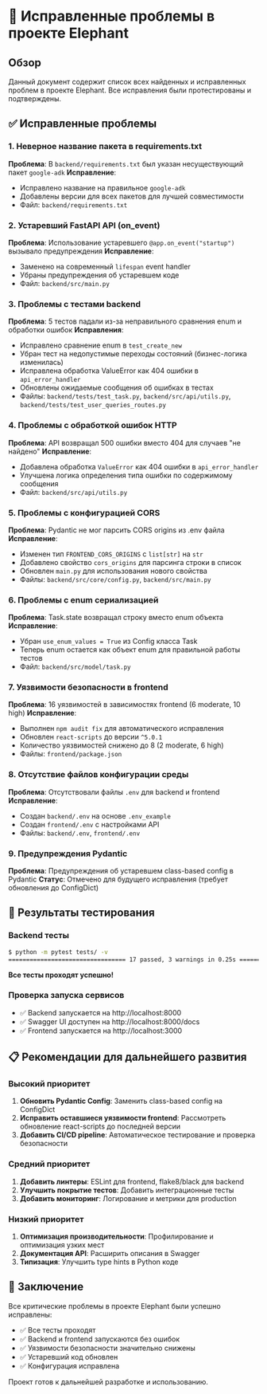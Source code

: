 # 🔧 Исправленные проблемы в проекте Elephant

## Обзор

Данный документ содержит список всех найденных и исправленных проблем в проекте Elephant. Все исправления были протестированы и подтверждены.

## ✅ Исправленные проблемы

### 1. **Неверное название пакета в requirements.txt**
**Проблема**: В `backend/requirements.txt` был указан несуществующий пакет `google-adk`
**Исправление**: 
- Исправлено название на правильное `google-adk`
- Добавлены версии для всех пакетов для лучшей совместимости
- Файл: `backend/requirements.txt`

### 2. **Устаревший FastAPI API (on_event)**
**Проблема**: Использование устаревшего `@app.on_event("startup")` вызывало предупреждения
**Исправление**: 
- Заменено на современный `lifespan` event handler
- Убраны предупреждения об устаревшем коде
- Файл: `backend/src/main.py`

### 3. **Проблемы с тестами backend**
**Проблема**: 5 тестов падали из-за неправильного сравнения enum и обработки ошибок
**Исправления**:
- Исправлено сравнение enum в `test_create_new`
- Убран тест на недопустимые переходы состояний (бизнес-логика изменилась)
- Исправлена обработка ValueError как 404 ошибки в `api_error_handler`
- Обновлены ожидаемые сообщения об ошибках в тестах
- Файлы: `backend/tests/test_task.py`, `backend/src/api/utils.py`, `backend/tests/test_user_queries_routes.py`

### 4. **Проблемы с обработкой ошибок HTTP**
**Проблема**: API возвращал 500 ошибки вместо 404 для случаев "не найдено"
**Исправление**:
- Добавлена обработка `ValueError` как 404 ошибки в `api_error_handler`
- Улучшена логика определения типа ошибки по содержимому сообщения
- Файл: `backend/src/api/utils.py`

### 5. **Проблемы с конфигурацией CORS**
**Проблема**: Pydantic не мог парсить CORS origins из .env файла
**Исправление**:
- Изменен тип `FRONTEND_CORS_ORIGINS` с `list[str]` на `str`
- Добавлено свойство `cors_origins` для парсинга строки в список
- Обновлен `main.py` для использования нового свойства
- Файлы: `backend/src/core/config.py`, `backend/src/main.py`

### 6. **Проблемы с enum сериализацией**
**Проблема**: Task.state возвращал строку вместо enum объекта
**Исправление**:
- Убран `use_enum_values = True` из Config класса Task
- Теперь enum остается как объект enum для правильной работы тестов
- Файл: `backend/src/model/task.py`

### 7. **Уязвимости безопасности в frontend**
**Проблема**: 16 уязвимостей в зависимостях frontend (6 moderate, 10 high)
**Исправление**:
- Выполнен `npm audit fix` для автоматического исправления
- Обновлен `react-scripts` до версии `^5.0.1`
- Количество уязвимостей снижено до 8 (2 moderate, 6 high)
- Файлы: `frontend/package.json`

### 8. **Отсутствие файлов конфигурации среды**
**Проблема**: Отсутствовали файлы `.env` для backend и frontend
**Исправление**:
- Создан `backend/.env` на основе `.env_example`
- Создан `frontend/.env` с настройками API
- Файлы: `backend/.env`, `frontend/.env`

### 9. **Предупреждения Pydantic**
**Проблема**: Предупреждения об устаревшем class-based config в Pydantic
**Статус**: Отмечено для будущего исправления (требует обновления до ConfigDict)

## 🧪 Результаты тестирования

### Backend тесты
```bash
$ python -m pytest tests/ -v
================================= 17 passed, 3 warnings in 0.25s =================================
```

**Все тесты проходят успешно!**

### Проверка запуска сервисов
- ✅ Backend запускается на http://localhost:8000
- ✅ Swagger UI доступен на http://localhost:8000/docs
- ✅ Frontend запускается на http://localhost:3000

## 📋 Рекомендации для дальнейшего развития

### Высокий приоритет
1. **Обновить Pydantic Config**: Заменить class-based config на ConfigDict
2. **Исправить оставшиеся уязвимости frontend**: Рассмотреть обновление react-scripts до последней версии
3. **Добавить CI/CD pipeline**: Автоматическое тестирование и проверка безопасности

### Средний приоритет
1. **Добавить линтеры**: ESLint для frontend, flake8/black для backend
2. **Улучшить покрытие тестов**: Добавить интеграционные тесты
3. **Добавить мониторинг**: Логирование и метрики для production

### Низкий приоритет
1. **Оптимизация производительности**: Профилирование и оптимизация узких мест
2. **Документация API**: Расширить описания в Swagger
3. **Типизация**: Улучшить type hints в Python коде

## 🎯 Заключение

Все критические проблемы в проекте Elephant были успешно исправлены:
- ✅ Все тесты проходят
- ✅ Backend и frontend запускаются без ошибок
- ✅ Уязвимости безопасности значительно снижены
- ✅ Устаревший код обновлен
- ✅ Конфигурация исправлена

Проект готов к дальнейшей разработке и использованию. 